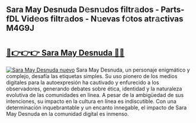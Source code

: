 ## Sara May Desnuda D𝚎sn𝚞dos filtr𝚊dos - Parts-fDL Vid𝚎os filtr𝚊dos - N𝚞evas f𝚘tos atr𝚊ctivas M4G9J

# <h2><a href="http://mb8b32.tromn.icu/?c=Sara+May+Desnuda">🔗👉👉👉 Sara May Desnuda 🔗🔗</a></h2>

[![Sara May Desnuda nuevo](https://i.imgur.com/pEAQMta.gif)](http://mb8b32.tromn.icu/?c=Sara+May+Desnuda)
Sara May Desnuda, un personaje enigmático y complejo, desafía las etiquetas simples. Su uso pionero de los medios digitales para la autoexpresión ha cautivado y enfurecido a los observadores, generando debates sobre ética, identidad y la naturaleza evolutiva de las comunidades en línea. A pesar de la ambigüedad de sus intenciones, su impacto en la cultura en línea es indiscutible. Con una determinación inquebrantable y un encanto innegable, el impacto de Sara May Desnuda en la comunidad digital es inmenso.
